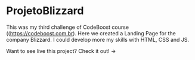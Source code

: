 # ProjetoBlizzard

This was my third challenge of CodeBoost course ((https://codeboost.com.br). Here we created a Landing Page for the company Blizzard. I could develop more my skills with HTML, CSS and JS.

Want to see live this project? Check it out! ->
